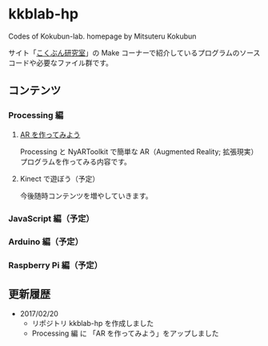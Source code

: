 # kkblab-hp
Codes of Kokubun-lab. homepage by Mitsuteru Kokubun

サイト「[こくぶん研究室](http://www2.aasa.ac.jp/people/mkoku/)」の Make コーナーで紹介しているプログラムのソースコードや必要なファイル群です。

## コンテンツ

### Processing 編

1. [AR を作ってみよう](processing/ar)

    Processing と NyARToolkit で簡単な AR（Augmented Reality; 拡張現実）プログラムを作ってみる内容です。

2. Kinect で遊ぼう（予定）

    今後随時コンテンツを増やしていきます。

### JavaScript 編（予定）



### Arduino 編（予定）



### Raspberry Pi 編（予定）


## 更新履歴

* 2017/02/20
    * リポジトリ kkblab-hp を作成しました
    * Processing 編 に 「AR を作ってみよう」をアップしました